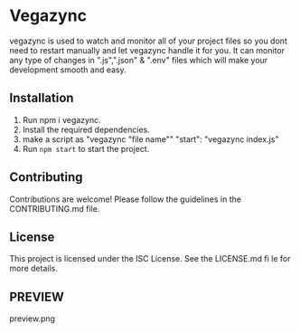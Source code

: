 # Vegazync

vegazync is used to watch and monitor all of your project files so you dont need to restart manually and let vegazync handle it for you. It can monitor any type of changes in  ".js",".json" & ".env" files which will make your development smooth and easy.

## Installation

1. Run npm i vegazync.
2. Install the required dependencies.
3. make a script as "vegazync "file name""
     "start": "vegazync index.js"
3. Run `npm start` to start the project.

## Contributing

Contributions are welcome! Please follow the guidelines in the CONTRIBUTING.md file.

## License
                                                                           
This project is licensed under the ISC License. See the LICENSE.md      fi     le for more details.
                                                                                                                                                                               
## PREVIEW  
preview.png                                                                                                                                                                                                                                                                                                                    
